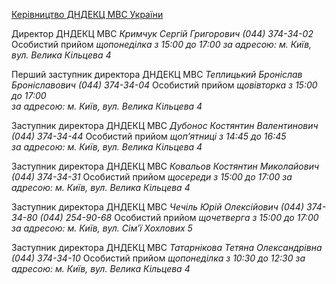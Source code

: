[Керівництво ДНДЕКЦ МВС України](https://dndekc.mvs.gov.ua/%d0%b4%d0%bd%d0%b4%d0%b5%d0%ba%d1%86-%d0%ba%d0%b5%d1%80%d1%96%d0%b2%d0%bd%d0%b8%d1%86%d1%82%d0%b2%d0%be/)

Директор ДНДЕКЦ МВС
*Кримчук Сергій Григорович*
_(044) 374-34-02_
Особистий прийом
_щопонеділка з 15:00 до 17:00 
за адресою: м. Київ, вул. Велика Кільцева 4_

Перший заступник директора ДНДЕКЦ МВС
*Теплицький Броніслав Броніславович*
_(044) 374-34-04_
Особистий прийом
_щовівторка з 15:00 до 17:00  
за адресою: м. Київ, вул. Велика Кільцева 4_

Заступник директора ДНДЕКЦ МВС
*Дубонос Костянтин Валентинович*
_(044) 374-34-44_
Особистий прийом
_щоп’ятниці з 14:45 до 16:45  
за адресою: м. Київ, вул. Велика Кільцева 4_

Заступник директора ДНДЕКЦ МВС
*Ковальов Костянтин Миколайович*
_(044) 374-34-31_
Особистий прийом
_щосереди з 15:00 до 17:00
за адресою: м. Київ, вул. Велика Кільцева 4_

Заступник директора ДНДЕКЦ МВС
*Чечіль Юрій Олексійович*
_(044) 374-34-80_
_(044) 254-90-68_
Особистий прийом
_щочетверга з 15:00 до 17:00
за адресою: м. Київ, вул. Сім’ї Хохлових 5_

Заступник директора ДНДЕКЦ МВС 
*Татарнікова Тетяна Олександрівна*
_(044) 374-34-10_
Особистий прийом
_щопонеділка з 10:30 до 12:30
за адресою: м. Київ, вул. Велика Кільцева 4_